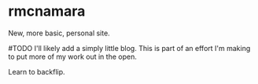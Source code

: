 # rmcnamara
New, more basic, personal site. 

#TODO
I'll likely add a simply little blog. This is part of an effort I'm making to put more of my work out in the open.

Learn to backflip.
